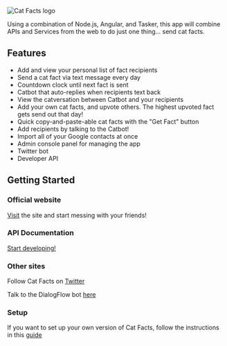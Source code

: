![Cat Facts logo](http://i.imgur.com/9RGJ5Ea.png)

Using a combination of Node.js, Angular, and Tasker, this app will combine APIs and Services from the web to do just one thing... send cat facts.

## Features
- Add and view your personal list of fact recipients
- Send a cat fact via text message every day
- Countdown clock until next fact is sent
- Catbot that auto-replies when recipients text back
- View the catversation between Catbot and your recipients
- Add your own cat facts, and upvote others. The highest upvoted fact gets send out that day!
- Quick copy-and-paste-able cat facts with the "Get Fact" button
- Add recipients by talking to the Catbot!
- Import all of your Google contacts at once
- Admin console panel for managing the app
- Twitter bot
- Developer API

## Getting Started

### Official website
[Visit](https://cat-fact.herokuapp.com) the site  and start messing with your friends!

### API Documentation
[Start developing!](docs/index.md)

### Other sites
Follow Cat Facts on [Twitter](https://twitter.com/datos_de_gatos)

Talk to the DialogFlow bot [here](https://bot.dialogflow.com/d7b47381-1453-4b31-a20c-9825de80cf88)

### Setup
If you want to set up your own version of Cat Facts, follow the instructions in this [guide](docs/setup.md)